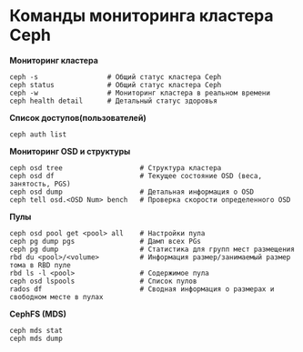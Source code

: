 # Команды мониторинга кластера Ceph

**Мониторинг кластера**

	ceph -s					# Общий статус кластера Ceph
	ceph status				# Общий статус кластера Ceph
	ceph -w					# Мониторинг кластера в реальном времени
	ceph health detail		# Детальный статус здоровья

**Список доступов(пользователей)**

	ceph auth list			

**Мониторинг OSD и структуры**

	ceph osd tree					# Структура кластера
	ceph osd df  					# Текущее состояние OSD (веса, занятость, PGS)
	ceph osd dump					# Детальная информация о OSD
	ceph tell osd.<OSD Num> bench	# Проверка скорости определенного OSD

**Пулы**

	ceph osd pool get <pool> all	# Настройки пула
	ceph pg dump pgs				# Дамп всех PGs
	ceph pg dump					# Статистика для групп мест размещения
	rbd du <pool>/<volume>			# Информация размер/занимаемый размер тома в RBD пуле
	rbd ls -l <pool>				# Содержимое пула
	ceph osd lspools				# Список пулов
	rados df 						# Сводная информация о размерах и свободном месте в пулах

**CephFS (MDS)**

	ceph mds stat
	ceph mds dump
